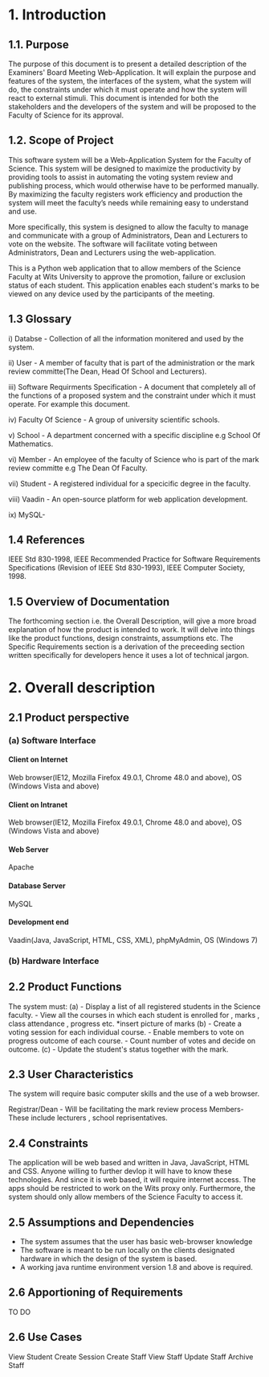 # 1. Introduction


## 1.1. Purpose
The purpose of this document is to present a detailed description of the Examiners' Board Meeting Web-Application. It will explain the purpose and features of the system, the interfaces of the system, what the system will do, the constraints under which it must operate and how the system will react to external stimuli. This document is intended for both the stakeholders and the developers of the system and will be proposed to the Faculty of Science for its approval.
## 1.2. Scope of Project
This software system will be a Web-Application System for the Faculty of Science. This system will be designed to maximize the productivity by providing tools to assist in automating the voting system review and publishing process, which would otherwise have to be performed manually. By maximizing the faculty registers work efficiency and production the system will meet the faculty’s needs while remaining easy to understand and use.

More specifically, this system is designed to allow the faculty to manage and communicate with a group of Administrators, Dean and Lecturers  to vote on the website. The software will facilitate voting between Administrators, Dean and Lecturers using the web-application. 

This is a Python web application that to allow members of the Science Faculty at Wits University to approve the promotion, failure or exclusion status of each student.
This application enables each student's marks to be viewed on any device used by the participants of the meeting.

## 1.3 Glossary 

i) Databse - Collection of all the information monitered and used by the system.

ii) User - A member of faculty that is part of the administration or the mark review committe(The Dean, Head Of School and Lecturers).  

iii) Software Requirments Specification - A document that completely all of the functions of a proposed system and the constraint under which it must operate. For example this document.

iv) Faculty Of Science - A group of university scientific schools.

v) School - A department concerned with a specific discipline e.g School Of Mathematics.

vi) Member - An employee of the faculty of Science who is part of the mark review committe  e.g The Dean Of Faculty.

vii) Student - A registered individual for a specicific degree in the faculty.

viii) Vaadin - An open-source platform for web application development. 

ix) MySQL- 

## 1.4 References
IEEE Std 830-1998, IEEE Recommended Practice for Software Requirements Specifications 
(Revision of IEEE Std 830-1993), IEEE Computer Society, 1998.

## 1.5 Overview of Documentation
The forthcoming section i.e. the Overall Description, will give a more broad explanation of how the product
is intended to work. It will delve into things like the product functions, design constraints, assumptions etc.
The  Specific Requirements section is a derivation of the preceeding section written specifically for developers
hence it uses a lot of technical jargon.

# 2. Overall description
## 2.1 Product perspective
### (a) Software Interface
#### Client on Internet
Web browser(IE12, Mozilla Firefox 49.0.1, Chrome 48.0 and above), OS (Windows Vista and above)
#### Client on Intranet
Web browser(IE12, Mozilla Firefox 49.0.1, Chrome 48.0 and above), OS (Windows Vista and above)
#### Web Server
Apache
#### Database Server
MySQL
#### Development end
Vaadin(Java, JavaScript, HTML, CSS, XML), phpMyAdmin, OS (Windows 7)
### (b) Hardware Interface
## 2.2 Product Functions
The system must:
(a) - Display a list of all registered students in the Science faculty.
    - View all the courses in which each student is enrolled for , marks , class attendance , progress etc. *insert picture of marks
(b) - Create a voting session for each individual course. 
    - Enable members to vote on progress outcome of each course. 
    - Count number of votes and decide on outcome. 
(c) - Update the student's status together with the mark.

## 2.3 User Characteristics 
The system will require basic computer skills and the use of a web browser.

Registrar/Dean - Will be facilitating the mark review process
Members- These include lecturers , school reprisentatives.

## 2.4 Constraints
The application will be web based and written in Java, JavaScript, HTML and CSS. Anyone willing to further devlop it will
have to know these technologies. 
And since it is web based, it will require internet access. The apps should be restricted to work on the Wits proxy only.
Furthermore, the system should only allow members of the Science Faculty to access it.

## 2.5 Assumptions and Dependencies
- The system assumes that the user has basic web-browser knowledge
- The software is meant to be run locally on the clients designated hardware in which the design of the system is based.
- A working java runtime environment version 1.8 and above is required.

## 2.6 Apportioning of Requirements 
 TO DO
 ## 2.6 Use Cases
 View Student
 Create Session
 Create Staff 
 View Staff
 Update Staff
 Archive Staff
 
 
